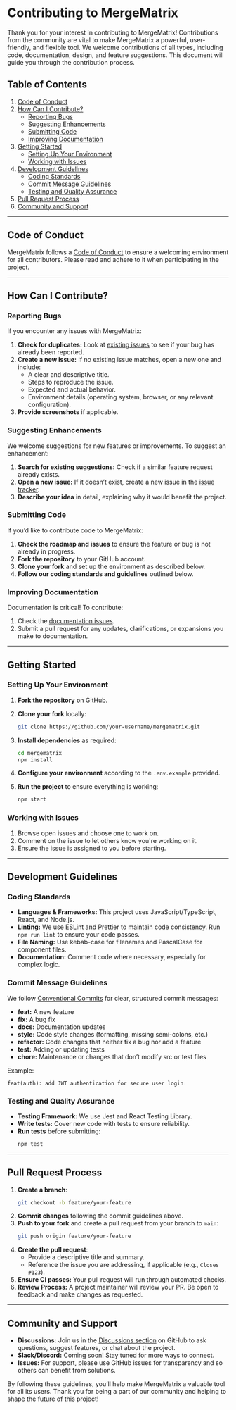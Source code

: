 # Contributing to MergeMatrix

Thank you for your interest in contributing to MergeMatrix! Contributions from the community are vital to make MergeMatrix a powerful, user-friendly, and flexible tool. We welcome contributions of all types, including code, documentation, design, and feature suggestions. This document will guide you through the contribution process.

## Table of Contents

1. [Code of Conduct](#code-of-conduct)
2. [How Can I Contribute?](#how-can-i-contribute)
    - [Reporting Bugs](#reporting-bugs)
    - [Suggesting Enhancements](#suggesting-enhancements)
    - [Submitting Code](#submitting-code)
    - [Improving Documentation](#improving-documentation)
3. [Getting Started](#getting-started)
    - [Setting Up Your Environment](#setting-up-your-environment)
    - [Working with Issues](#working-with-issues)
4. [Development Guidelines](#development-guidelines)
    - [Coding Standards](#coding-standards)
    - [Commit Message Guidelines](#commit-message-guidelines)
    - [Testing and Quality Assurance](#testing-and-quality-assurance)
5. [Pull Request Process](#pull-request-process)
6. [Community and Support](#community-and-support)

---

## Code of Conduct

MergeMatrix follows a [Code of Conduct](./CODE_OF_CONDUCT.md) to ensure a welcoming environment for all contributors. Please read and adhere to it when participating in the project.

---

## How Can I Contribute?

### Reporting Bugs

If you encounter any issues with MergeMatrix:

1. **Check for duplicates:** Look at [existing issues](https://github.com/merge-matrix/mergematrix/issues) to see if your bug has already been reported.
2. **Create a new issue:** If no existing issue matches, open a new one and include:
   - A clear and descriptive title.
   - Steps to reproduce the issue.
   - Expected and actual behavior.
   - Environment details (operating system, browser, or any relevant configuration).
3. **Provide screenshots** if applicable.

### Suggesting Enhancements

We welcome suggestions for new features or improvements. To suggest an enhancement:

1. **Search for existing suggestions:** Check if a similar feature request already exists.
2. **Open a new issue:** If it doesn’t exist, create a new issue in the [issue tracker](https://github.com/merge-matrix/mergematrix/issues).
3. **Describe your idea** in detail, explaining why it would benefit the project.

### Submitting Code

If you’d like to contribute code to MergeMatrix:

1. **Check the roadmap and issues** to ensure the feature or bug is not already in progress.
2. **Fork the repository** to your GitHub account.
3. **Clone your fork** and set up the environment as described below.
4. **Follow our coding standards and guidelines** outlined below.

### Improving Documentation

Documentation is critical! To contribute:

1. Check the [documentation issues](https://github.com/merge-matrix/mergematrix/issues?q=is%3Aissue+is%3Aopen+label%3Adocumentation).
2. Submit a pull request for any updates, clarifications, or expansions you make to documentation.

---

## Getting Started

### Setting Up Your Environment

1. **Fork the repository** on GitHub.
2. **Clone your fork** locally:
   ```bash
   git clone https://github.com/your-username/mergematrix.git
   ```
3. **Install dependencies** as required:
   ```bash
   cd mergematrix
   npm install
   ```
4. **Configure your environment** according to the `.env.example` provided.

5. **Run the project** to ensure everything is working:
   ```bash
   npm start
   ```

### Working with Issues

1. Browse open issues and choose one to work on.
2. Comment on the issue to let others know you're working on it.
3. Ensure the issue is assigned to you before starting.

---

## Development Guidelines

### Coding Standards

- **Languages & Frameworks:** This project uses JavaScript/TypeScript, React, and Node.js.
- **Linting:** We use ESLint and Prettier to maintain code consistency. Run `npm run lint` to ensure your code passes.
- **File Naming:** Use kebab-case for filenames and PascalCase for component files.
- **Documentation:** Comment code where necessary, especially for complex logic.

### Commit Message Guidelines

We follow [Conventional Commits](https://www.conventionalcommits.org/) for clear, structured commit messages:

- **feat:** A new feature
- **fix:** A bug fix
- **docs:** Documentation updates
- **style:** Code style changes (formatting, missing semi-colons, etc.)
- **refactor:** Code changes that neither fix a bug nor add a feature
- **test:** Adding or updating tests
- **chore:** Maintenance or changes that don’t modify src or test files

Example:
```
feat(auth): add JWT authentication for secure user login
```

### Testing and Quality Assurance

- **Testing Framework:** We use Jest and React Testing Library.
- **Write tests:** Cover new code with tests to ensure reliability.
- **Run tests** before submitting: 
  ```bash
  npm test
  ```

---

## Pull Request Process

1. **Create a branch**:
   ```bash
   git checkout -b feature/your-feature
   ```
2. **Commit changes** following the commit guidelines above.
3. **Push to your fork** and create a pull request from your branch to `main`:
   ```bash
   git push origin feature/your-feature
   ```
4. **Create the pull request**:
   - Provide a descriptive title and summary.
   - Reference the issue you are addressing, if applicable (e.g., `Closes #123`).
5. **Ensure CI passes:** Your pull request will run through automated checks.
6. **Review Process:** A project maintainer will review your PR. Be open to feedback and make changes as requested.

---

## Community and Support

- **Discussions:** Join us in the [Discussions section](https://github.com/merge-matrix/mergematrix/discussions) on GitHub to ask questions, suggest features, or chat about the project.
- **Slack/Discord:** Coming soon! Stay tuned for more ways to connect.
- **Issues:** For support, please use GitHub issues for transparency and so others can benefit from solutions.

By following these guidelines, you’ll help make MergeMatrix a valuable tool for all its users. Thank you for being a part of our community and helping to shape the future of this project!

